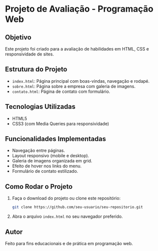 
# Projeto de Avaliação - Programação Web

## Objetivo

Este projeto foi criado para a avaliação de habilidades em HTML, CSS e responsividade de sites.

## Estrutura do Projeto

- `index.html`: Página principal com boas-vindas, navegação e rodapé.
- `sobre.html`: Página sobre a empresa com galeria de imagens.
- `contato.html`: Página de contato com formulário.

## Tecnologias Utilizadas

- HTML5
- CSS3 (com Media Queries para responsividade)

## Funcionalidades Implementadas

- Navegação entre páginas.
- Layout responsivo (mobile e desktop).
- Galeria de imagens organizada em grid.
- Efeito de hover nos links do menu.
- Formulário de contato estilizado.

## Como Rodar o Projeto

1. Faça o download do projeto ou clone este repositório:
   ```bash
   git clone https://github.com/seu-usuario/seu-repositorio.git
   ```
2. Abra o arquivo `index.html` no seu navegador preferido.

## Autor

Feito para fins educacionais e de prática em programação web.
